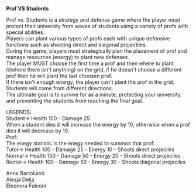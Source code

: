 **Prof VS Students**  
  
Prof vs. Students is a strategy and defense game where the player must protect their university from waves of students using a variety of profs with special abilities.  
Players can plant various types of profs each with unique defensive functions such as shooting direct and diagonal projectiles.   
During the game, players must strategically plan the placement of prof and manage resources (energy) to plant new defenses.   
The player MUST choose the first time a prof and then where to plant it(where there isn't anything) on the grid, if he doesn't choose a different prof then he will plant the last choosen prof.  
If there isn't enough energy, the player can't plant the prof in the grid.  
Students will come from different directions.  
The ultimate goal is to survive for as a minute, protecting your university and preventing the students from reaching the final goal.

LEGENDS:  
Student-> Health 100 - Damage 25  
When a student dies it will increase the energy by 10, otherwise when a prof dies it will decrease by 10.  
Prof:  
  The enegy statistic is the enegy needed to summon that prof:   
    Tutor-> Health 100 - Damage 25 - Energy 10 - Shoots direct projeciles  
    Normal-> Health 150 - Damage 50 - Energy 20 - Shoots direct projeciles  
    Rector-> Health 100 - Damage 50 - Energy 30 - Shoots diagonal projeciles  
  
  
    
  
Anna Bartolucci  
Alesja Delja  
Eleonora Falconi  